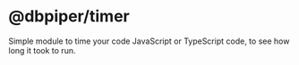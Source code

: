 # @dbpiper/timer

Simple module to time your code JavaScript or TypeScript code, to see how long
it took to run.
